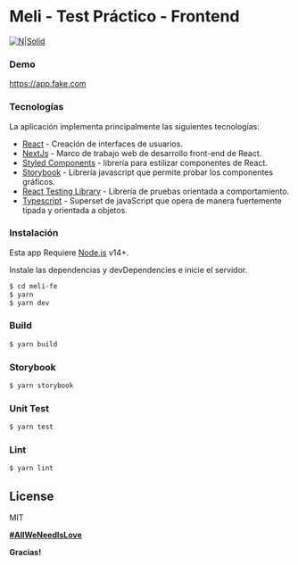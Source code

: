 # Meli - Test Práctico - Frontend

[![N|Solid](https://http2.mlstatic.com/frontend-assets/ui-navigation/5.10.3/mercadolibre/logo__large_plus@2x.png)](https://nodesource.com/products/nsolid)

### Demo

https://app.fake.com

### Tecnologías

La aplicación implementa principalmente las siguientes tecnologías:

- [React] - Creación de interfaces de usuarios.
- [NextJs] - Marco de trabajo web de desarrollo front-end de React.
- [Styled Components] - librería para estilizar componentes de React.
- [Storybook] - Librería javascript que permite probar los componentes gráficos.
- [React Testing Library] - Librería de pruebas orientada a comportamiento.
- [Typescript] - Superset de javaScript que opera de manera fuertemente tipada y orientada a objetos.

[react]: https://es.reactjs.org
[nextjs]: https://nextjs.org/
[styled components]: https://styled-components.com/
[storybook]: https://storybook.js.org/
[react testing library]: https://testing-library.com/
[typescript]: https://www.typescriptlang.org/

### Instalación

Esta app Requiere [Node.js](https://nodejs.org/) v14+.

Instale las dependencias y devDependencies e inicie el servidor.

```sh
$ cd meli-fe
$ yarn
$ yarn dev
```

### Build

```sh
$ yarn build
```

### Storybook

```sh
$ yarn storybook
```

### Unit Test

```sh
$ yarn test
```

### Lint

```sh
$ yarn lint
```

## License

MIT

**[#AllWeNeedIsLove]**

**Gracias!**

[#allweneedislove]: https://twitter.com/hashtag/allweneedislove
